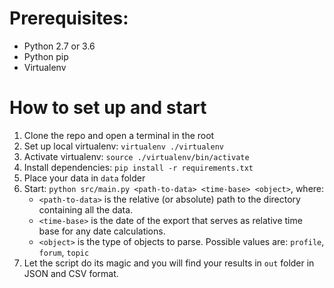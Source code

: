 # Prerequisites:
* Python 2.7 or 3.6
* Python pip
* Virtualenv

# How to set up and start
1. Clone the repo and open a terminal in the root
2. Set up local virtualenv: `virtualenv ./virtualenv`
3. Activate virtualenv: `source ./virtualenv/bin/activate` 
4. Install dependencies: `pip install -r requirements.txt`
5. Place your data in `data` folder
6. Start: `python src/main.py <path-to-data> <time-base> <object>`, where:
    * `<path-to-data>` is the relative (or absolute) path to the directory containing all the data.
    * `<time-base>` is the date of the export that serves as relative time base for any date calculations.
    * `<object>` is the type of objects to parse. Possible values are: `profile`, `forum`, `topic`
7. Let the script do its magic and you will find your results in `out` folder in JSON and CSV format.